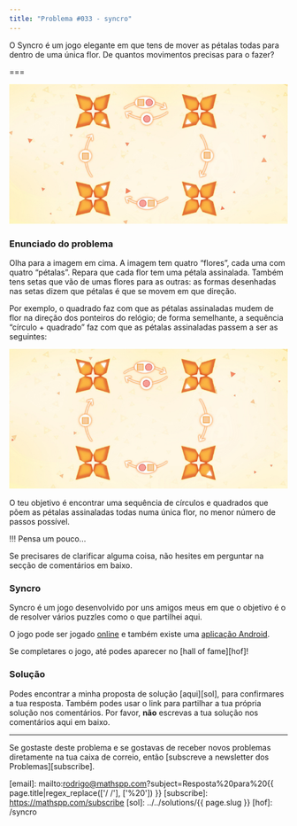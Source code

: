```yaml
---
title: "Problema #033 - syncro"
---
```


O Syncro é um jogo elegante em que tens de mover as pétalas
todas para dentro de uma única flor.
De quantos movimentos precisas para o fazer?

===

![](thumbnail.png)

### Enunciado do problema

Olha para a imagem em cima.
A imagem tem quatro “flores”, cada uma com quatro “pétalas”.
Repara que cada flor tem uma pétala assinalada.
Também tens setas que vão de umas flores para as outras:
as formas desenhadas nas setas dizem que pétalas é que se movem
em que direção.

Por exemplo, o quadrado faz com que as pétalas assinaladas mudem
de flor na direção dos ponteiros do relógio; de forma semelhante,
a sequência “círculo + quadrado” faz com que as pétalas assinaladas
passem a ser as seguintes:

![](_syncro.png "Distribuição das pétalas assinaladas depois da sequência “círculo + quadrado”.")

O teu objetivo é encontrar uma sequência de círculos e quadrados
que põem as pétalas assinaladas todas numa única flor, no menor
número de passos possível.

!!! Pensa um pouco...

Se precisares de clarificar alguma coisa, não hesites em perguntar na secção de comentários em baixo.


### Syncro

Syncro é um jogo desenvolvido por uns amigos meus em que o objetivo
é o de resolver vários puzzles como o que partilhei aqui.

<p>O jogo pode ser jogado <a class="external-link no-image" href="https://rawegg.itch.io/syncro">online</a> e também existe uma
<a class="external-link no-image" href="https://play.google.com/store/apps/details?id=com.RawEgg.Syncro">aplicação Android</a>.</p>

Se completares o jogo, até podes aparecer no [hall of fame][hof]!


### Solução

Podes encontrar a minha proposta de solução [aqui][sol], para confirmares a tua resposta.
Também podes usar o link para partilhar a tua própria solução nos comentários. Por favor, **não** escrevas a tua solução nos comentários aqui em baixo.

---

Se gostaste deste problema e se gostavas de receber novos problemas diretamente na tua caixa de correio, então [subscreve a newsletter dos Problemas][subscribe].

[email]: mailto:rodrigo@mathspp.com?subject=Resposta%20para%20{{ page.title|regex_replace(['/ /'], ['%20']) }}
[subscribe]: https://mathspp.com/subscribe
[sol]: ../../solutions/{{ page.slug }}
[hof]: /syncro
